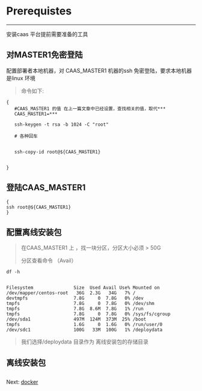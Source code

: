 # Prerequistes

---

安装caas 平台提前需要准备的工具

## 对MASTER1免密登陆

配置部署者本地机器，对 CAAS\_MASTER1  机器的ssh 免密登陆，要求本地机器是linux 环境

> 命令如下:

```
{
   #CAAS_MASTER1 的值 在上一篇文章中已经设置，查找相关的值，取代***
   CAAS_MASTER1=***

   ssh-keygen -t rsa -b 1024 -C "root"

   # 各种回车


   ssh-copy-id root@${CAAS_MASTER1}
   
   
}
```

## 登陆CAAS\_MASTER1

```
{
ssh root@${CAAS_MASTER1}
}
```





## 配置离线安装包

> 在CAAS\_MASTER1 上 ，找一块分区，分区大小必须 &gt; 50G
>
> 分区查看命令  （Avail）

```
df -h


Filesystem               Size  Used Avail Use% Mounted on
/dev/mapper/centos-root   36G  2.3G   34G   7% /
devtmpfs                 7.8G     0  7.8G   0% /dev
tmpfs                    7.8G     0  7.8G   0% /dev/shm
tmpfs                    7.8G  8.6M  7.8G   1% /run
tmpfs                    7.8G     0  7.8G   0% /sys/fs/cgroup
/dev/sda1                497M  124M  373M  25% /boot
tmpfs                    1.6G     0  1.6G   0% /run/user/0
/dev/sdc1                100G   33M  100G   1% /deploydata
```

> 我们选择/deploydata 目录作为 离线安装包的存储目录



## 离线安装包

## 

## 

## 

## 

## 

Next:  [docker](/docker.md)[ ](/host-role.md)

